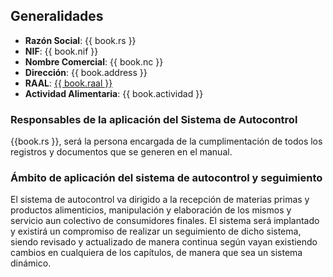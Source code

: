 ## Generalidades


* **Razón Social**: {{ book.rs }}
* **NIF**: {{ book.nif }}
* **Nombre Comercial**: {{ book.nc }}
* **Dirección**: {{ book.address }}
* **RAAL**:  [{{ book.raal }}](../assets/pdf/asf.pdf)
* **Actividad Alimentaria**: {{ book.actividad }}

### Responsables de la aplicación del Sistema de Autocontrol
{{book.rs }}, será la persona encargada de
la cumplimentación de todos los registros y documentos que se generen en el
manual.

### Ámbito de aplicación del sistema de autocontrol y seguimiento
El sistema de autocontrol va dirigido a la recepción de materias primas y
productos alimenticios, manipulación y elaboración de los mismos y servicio aun
colectivo de consumidores finales.
El sistema será implantado y existirá un compromiso de realizar un seguimiento de dicho sistema, siendo revisado y actualizado de manera continua según vayan existiendo cambios en cualquiera de los capítulos, de manera que sea un sistema dinámico.
